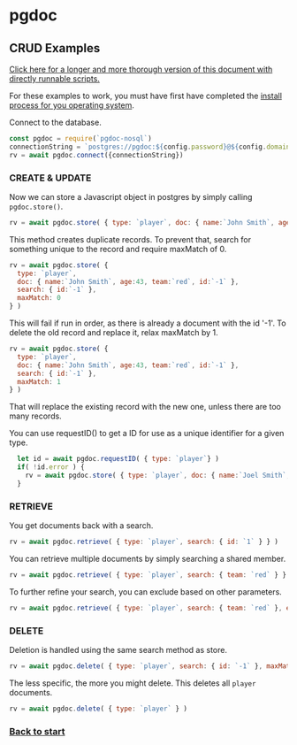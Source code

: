 
# pgdoc

## CRUD Examples

[Click here for a longer and more thorough version of this document with directly runnable scripts.][verbose]

For these examples to work, you must have first have completed the [install process for you operating system][install].

Connect to the database.

``` js
const pgdoc = require(`pgdoc-nosql`)
connectionString = `postgres://pgdoc:${config.password}@${config.domain}:${config.port}/pgdoc`
rv = await pgdoc.connect({connectionString})
```

### CREATE & UPDATE

Now we can store a Javascript object in postgres by simply calling `pgdoc.store()`.

``` js
rv = await pgdoc.store( { type: `player`, doc: { name:`John Smith`, age:42, team:`red`, id:`-1` } } )
```

This method creates duplicate records. To prevent that, search for something unique to the record and require maxMatch of 0.

``` js
rv = await pgdoc.store( {
  type: `player`,
  doc: { name:`John Smith`, age:43, team:`red`, id:`-1` },
  search: { id:`-1` },
  maxMatch: 0
} )
```

This will fail if run in order, as there is already a document with the id '-1'. To delete the old record and replace it, relax maxMatch by 1.

``` js
rv = await pgdoc.store( {
  type: `player`,
  doc: { name:`John Smith`, age:43, team:`red`, id:`-1` },
  search: { id:`-1` },
  maxMatch: 1
} )
```

That will replace the existing record with the new one, unless there are too many records.

You can use requestID() to get a ID for use as a unique identifier for a given type.

``` js
  let id = await pgdoc.requestID( { type: `player`} )
  if( !id.error ) {
    rv = await pgdoc.store( { type: `player`, doc: { name:`Joel Smith`, age:42, team:`red`, id } } )
  }
```

### RETRIEVE

You get documents back with a search.

```js
rv = await pgdoc.retrieve( { type: `player`, search: { id: `1` } } )
```

You can retrieve multiple documents by simply searching a shared member.

``` js
rv = await pgdoc.retrieve( { type: `player`, search: { team: `red` } } )
```

To further refine your search, you can exclude based on other parameters.

``` js
rv = await pgdoc.retrieve( { type: `player`, search: { team: `red` }, exclude: { name: `John Smith` } } )
```

### DELETE

Deletion is handled using the same search method as store.

``` js
rv = await pgdoc.delete( { type: `player`, search: { id: `-1` }, maxMatch: 1 } )
```

The less specific, the more you might delete. This deletes all `player` documents.

``` js
rv = await pgdoc.delete( { type: `player` } )
```


### [Back to start][start]

[CRUD]: https://en.wikipedia.org/wiki/Create,_read,_update_and_delete
[install]: Install.md
[start]: Start.md
[verbose]: CRUD_Examples.md